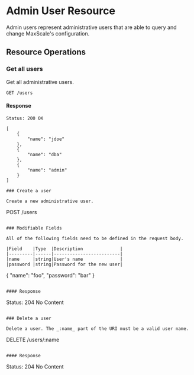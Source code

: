 # Admin User Resource

Admin users represent administrative users that are able to query and change
MaxScale's configuration.

## Resource Operations

### Get all users

Get all administrative users.

```
GET /users
```

#### Response

```
Status: 200 OK

[
    {
        "name": "jdoe"
    },
    {
        "name": "dba"
    },
    {
        "name": "admin"
    }
]

### Create a user

Create a new administrative user.

```
POST /users
```

### Modifiable Fields

All of the following fields need to be defined in the request body.

|Field    |Type  |Description              |
|---------|------|-------------------------|
|name     |string|User's name              |
|password |string|Password for the new user|

```
{
    "name": "foo",
    "password": "bar"
}
```

#### Response

```
Status: 204 No Content
```

### Delete a user

Delete a user. The _:name_ part of the URI must be a valid user name.

```
DELETE /users/:name
```

#### Response

```
Status: 204 No Content
```
